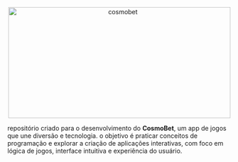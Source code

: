 <p align="center">
<img width="500" height="250" alt="cosmobet" src="https://github.com/user-attachments/assets/05d99b19-4852-42ac-ab3c-3131b219eb23" />
</p>

repositório criado para o desenvolvimento do <b>CosmoBet</b>, um app de jogos que une diversão e tecnologia. o objetivo é praticar conceitos de programação e explorar a criação de aplicações interativas, com foco em lógica de jogos, interface intuitiva e experiência do usuário.  
